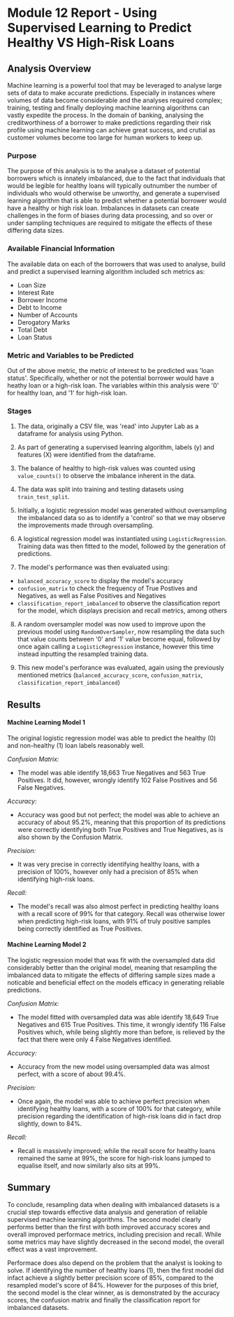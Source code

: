 # Module 12 Report - Using Supervised Learning to Predict Healthy VS High-Risk Loans

## Analysis Overview

Machine learning is a powerful tool that may be leveraged to analyse large sets of data to make accurate predictions. Especially in instances where volumes of data become considerable and the analyses required complex; training, testing and finally deploying machine learning algorithms can vastly expedite the process. In the domain of banking, analysing the creditworthiness of a borrower to make predictions regarding their risk profile using machine learning can achieve great success, and crutial as customer volumes become too large for human workers to keep up.

### Purpose
The purpose of this analysis is to the analyse a dataset of potential borrowers which is innately imbalanced, due to the fact that individuals that would be legible for healthy loans will typically outnumber the number of individuals who would otherwise be unworthy, and generate a supervised learning algorithm that is able to predict whether a potential borrower would have a healthy or high risk loan. Imbalances in datasets can create challenges in the form of biases during data processing, and so over or under sampling techniques are required to mitigate the effects of these differing data sizes.

### Available Financial Information
The available data on each of the borrowers that was used to analyse, build and predict a supervised learning algorithm included sch metrics as:
* Loan Size
* Interest Rate
* Borrower Income
* Debt to Income
* Number of Accounts
* Derogatory Marks
* Total Debt
* Loan Status

### Metric and Variables to be Predicted
Out of the above metric, the metric of interest to be predicted was 'loan status'. Specifically, whether or not the potential borrower would have a heathy loan or a high-risk loan. The variables within this analysis were '0' for healthy loan, and '1' for high-risk loan.

### Stages

1. The data, originally a CSV file, was 'read' into Jupyter Lab as a dataframe for analysis using Python.

2. As part of generating a supervised leanring algorithm, labels (y) and features (X) were identified from the dataframe.

3. The balance of healthy to high-risk values was counted using ```value_counts()``` to observe the imbalance inherent in the data.

4. The data was split into training and testing datasets using ```train_test_split```.

5. Initially, a logistic regression model was generated without oversampling the imbalanced data so as to identify a 'control' so that we may observe the improvements made through oversampling.

6. A logistical regression model was instantiated using ```LogisticRegression```. Training data was then fitted to the model, followed by the generation of predictions.

7. The model's performance was then evaluated using:
* ```balanced_accuracy_score``` to display the model's accuracy
* ```confusion_matrix``` to check the frequency of True Postives and Negatives, as well as False Positives and Negatives
* ```classification_report_imbalanced``` to observe the classification report for the model, which displays precision and recall metrics, among others

8. A random oversampler model was now used to improve upon the previous model using ```RandomOverSampler```, now resampling the data such that value counts between '0' and '1' value become equal, followed by once again calling a ```LogisticRegression``` instance, however this time instead inputting the resampled training data.

9. This new model's perforance was evaluated, again using the previously mentioned metrics (```balanced_accuracy_score```, ```confusion_matrix```, ```classification_report_imbalanced```)

## Results

#### Machine Learning Model 1
The original logistic regression model was able to predict the healthy (0) and non-healthy (1) loan labels reasonably well.

*Confusion Matrix:*
* The model was able identify 18,663 True Negatives and 563 True Positives. It did, however, wrongly identify 102 False Positives and 56 False Negatives.

*Accuracy:*
* Accuracy was good but not perfect; the model was able to achieve an accuracy of about 95.2%, meaning that this proportion of its predictions were correctly identifying both True Positives and True Negatives, as is also shown by the Confusion Matrix.

*Precision:*
* It was very precise in correctly identifying healthy loans, with a precision of 100%, however only had a precision of 85% when identifying high-risk loans.

*Recall:*
* The model's recall was also almost perfect in predicting healthy loans with a recall score of 99% for that category. Recall was otherwise lower when predicting high-risk loans, with 91% of truly positive samples being correctly identified as True Positives.

#### Machine Learning Model 2
The logistic regression model that was fit with the oversampled data did considerably better than the original model, meaning that resampling the imbalanced data to mitigate the effects of differing sample sizes made a noticable and beneficial effect on the models efficacy in generating reliable predictions.

*Confusion Matrix:*
* The model fitted with oversampled data was able identify 18,649 True Negatives and 615 True Positives. This time, it wrongly identify 116 False Positives which, while being slightly more than before, is relieved by the fact that there were only 4 False Negatives identified.

*Accuracy:*
* Accuracy from the new model using oversampled data was almost perfect, with a score of about 99.4%.

*Precision:*
* Once again, the model was able to achieve perfect precision when identifying healthy loans, with a score of 100% for that category, while precision regarding the identification of high-risk loans did in fact drop slightly, down to 84%.

*Recall:*
* Recall is massively improved; while the recall score for healthy loans remained the same at 99%, the score for high-risk loans jumped to equalise itself, and now similarly also sits at 99%.

## Summary

To conclude, resampling data when dealing with imbalanced datasets is a crucial step towards effective data analysis and generation of reliable supervised machine learning algorithms. The second model clearly performs better than the first with both improved accuracy scores and overall improved performace metrics, including precision and recall. While some metrics may have slightly decreased in the second model, the overall effect was a vast improvement.

Performace does also depend on the problem that the analyst is looking to solve. If identifying the number of healthy loans (1), then the first model did infact achieve a slightly better precision score of 85%, compared to the resampled model's score of 84%. However for the purposes of this brief, the second model is the clear winner, as is demonstrated by the accuracy scores, the confusion matrix and finally the classification report for imbalanced datasets.